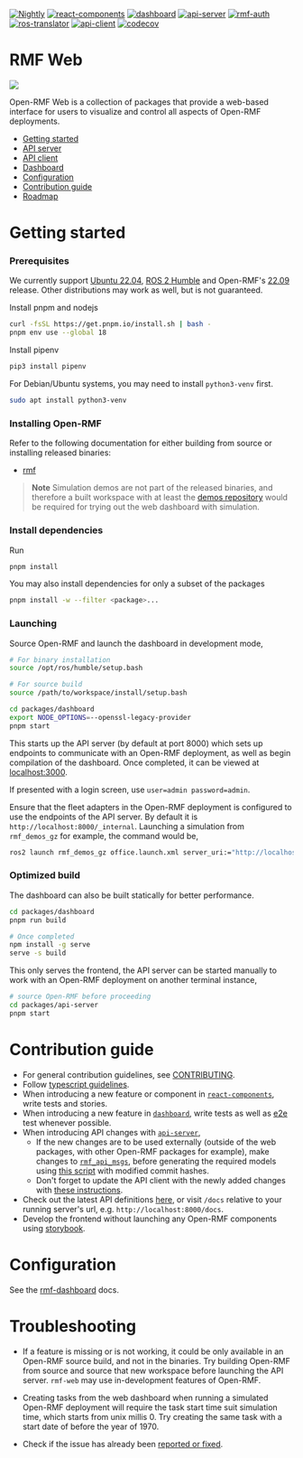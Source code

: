 [![Nightly](https://github.com/open-rmf/rmf-web/actions/workflows/nightly.yml/badge.svg)](https://github.com/open-rmf/rmf-web/actions/workflows/nightly.yml) [![react-components](https://github.com/open-rmf/rmf-web/workflows/react-components/badge.svg)](https://github.com/open-rmf/rmf-web/actions?query=workflow%3Areact-components+branch%3Amain) [![dashboard](https://github.com/open-rmf/rmf-web/workflows/dashboard/badge.svg)](https://github.com/open-rmf/rmf-web/actions?query=workflow%3Adashboard+branch%3Amain) [![api-server](https://github.com/open-rmf/rmf-web/workflows/api-server/badge.svg)](https://github.com/open-rmf/rmf-web/actions?query=workflow%3Aapi-server+branch%3Amain) [![rmf-auth](https://github.com/open-rmf/rmf-web/actions/workflows/rmf-auth.yml/badge.svg)](https://github.com/open-rmf/rmf-web/actions/workflows/rmf-auth.yml) [![ros-translator](https://github.com/open-rmf/rmf-web/actions/workflows/ros-translator.yml/badge.svg)](https://github.com/open-rmf/rmf-web/actions/workflows/ros-translator.yml) [![api-client](https://github.com/open-rmf/rmf-web/actions/workflows/api-client.yml/badge.svg)](https://github.com/open-rmf/rmf-web/actions/workflows/api-client.yml) [![codecov](https://codecov.io/gh/open-rmf/rmf-web/branch/main/graph/badge.svg)](https://codecov.io/gh/open-rmf/rmf-web)

# RMF Web

![](https://github.com/open-rmf/rmf-web/blob/media/dashboard_office_world.gif)

Open-RMF Web is a collection of packages that provide a web-based interface for users to visualize and control all aspects of Open-RMF deployments.

- [Getting started](#getting-started)
- [API server](packages/api-server)
- [API client](packages/api-client)
- [Dashboard](packages/dashboard)
- [Configuration](#configuration)
- [Contribution guide](#contribution-guide)
- [Roadmap](https://github.com/open-rmf/rmf-web/wiki/Open-RMF-Web-Dashboard)

# Getting started

### Prerequisites

We currently support [Ubuntu 22.04](https://releases.ubuntu.com/jammy/), [ROS 2 Humble](https://docs.ros.org/en/humble/index.html) and Open-RMF's [22.09](https://github.com/open-rmf/rmf/releases/tag/22.09) release. Other distributions may work as well, but is not guaranteed.

Install pnpm and nodejs
```bash
curl -fsSL https://get.pnpm.io/install.sh | bash -
pnpm env use --global 18
```

Install pipenv
```bash
pip3 install pipenv
```

For Debian/Ubuntu systems, you may need to install `python3-venv` first.
```bash
sudo apt install python3-venv
```

### Installing Open-RMF

Refer to the following documentation for either building from source or installing released binaries:

* [rmf](https://github.com/open-rmf/rmf)

> **Note**
> Simulation demos are not part of the released binaries, and therefore a built workspace with at least the [demos repository](https://github.com/open-rmf/rmf_demos) would be required for trying out the web dashboard with simulation.

### Install dependencies

Run
```bash
pnpm install
```

You may also install dependencies for only a subset of the packages
```bash
pnpm install -w --filter <package>...
```

### Launching

Source Open-RMF and launch the dashboard in development mode,
```bash
# For binary installation
source /opt/ros/humble/setup.bash

# For source build
source /path/to/workspace/install/setup.bash

cd packages/dashboard
export NODE_OPTIONS=--openssl-legacy-provider
pnpm start
```

This starts up the API server (by default at port 8000) which sets up endpoints to communicate with an Open-RMF deployment, as well as begin compilation of the dashboard. Once completed, it can be viewed at [localhost:3000](http://localhost:3000).

If presented with a login screen, use `user=admin password=admin`.

Ensure that the fleet adapters in the Open-RMF deployment is configured to use the endpoints of the API server. By default it is `http://localhost:8000/_internal`. Launching a simulation from `rmf_demos_gz` for example, the command would be,

```bash
ros2 launch rmf_demos_gz office.launch.xml server_uri:="http://localhost:8000/_internal"
```

### Optimized build

The dashboard can also be built statically for better performance.

```bash
cd packages/dashboard
pnpm run build

# Once completed
npm install -g serve
serve -s build
```

This only serves the frontend, the API server can be started manually to work with an Open-RMF deployment on another terminal instance,

```bash
# source Open-RMF before proceeding
cd packages/api-server
pnpm start
```

# Contribution guide

* For general contribution guidelines, see [CONTRIBUTING](CONTRIBUTING.md).
* Follow [typescript guidelines](https://basarat.gitbook.io/typescript/styleguide).
* When introducing a new feature or component in [`react-components`](packages/react-components), write tests and stories.
* When introducing a new feature in [`dashboard`](packages/dashboard), write tests as well as [e2e](packages/dashboard-e2e) test whenever possible.
* When introducing API changes with [`api-server`](packages/api-server),
  * If the new changes are to be used externally (outside of the web packages, with other Open-RMF packages for example), make changes to [`rmf_api_msgs`](https://github.com/open-rmf/rmf_api_msgs), before generating the required models using [this script](packages/api-server/generate-models.sh) with modified commit hashes.
  * Don't forget to update the API client with the newly added changes with [these instructions](packages/api-client/README.md/#generating-rest-api-client).
* Check out the latest API definitions [here](https://open-rmf.github.io/rmf-web/docs/api-server), or visit `/docs` relative to your running server's url, e.g. `http://localhost:8000/docs`.
* Develop the frontend without launching any Open-RMF components using [storybook](packages/dashboard/README.md/#storybook).

# Configuration

See the [rmf-dashboard](packages/dashboard/README.md#configuration) docs.

# Troubleshooting

* If a feature is missing or is not working, it could be only available in an Open-RMF source build, and not in the binaries. Try building Open-RMF from source and source that new workspace before launching the API server. `rmf-web` may use in-development features of Open-RMF.

* Creating tasks from the web dashboard when running a simulated Open-RMF deployment will require the task start time suit simulation time, which starts from unix millis 0. Try creating the same task with a start date of before the year of 1970.

* Check if the issue has already been [reported or fixed](https://github.com/open-rmf/rmf-web/issues).
